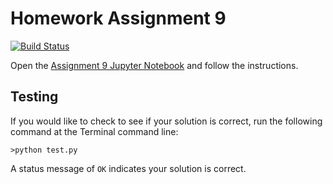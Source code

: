 # Homework Assignment 9

[![Build Status](https://travis-ci.com/PGE310/assignment9.svg?token=SnMGq692xXXqxzyE6QSj&branch=master)](https://travis-ci.com/PGE310/assignment9)

Open the [Assignment 9 Jupyter Notebook](assignment9.ipynb) and follow the instructions.

## Testing

If you would like to check to see if your solution is correct, run the following command at the Terminal command line:

````
>python test.py
````

A status message of `OK` indicates your solution is correct.
